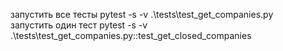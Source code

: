запустить все тесты pytest -s -v .\tests\test_get_companies.py \
запустить один тест pytest -s -v .\tests\test_get_companies.py::test_get_closed_companies
